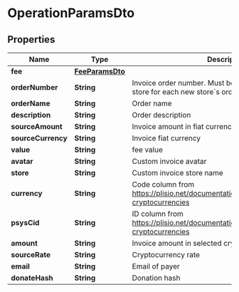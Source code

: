 # OperationParamsDto

## Properties
Name | Type | Description | Notes
------------ | ------------- | ------------- | -------------
**fee** | [**FeeParamsDto**](FeeParamsDto.md) |  |  [optional]
**orderNumber** | **String** | Invoice order number. Must be unique number in your store for each new store&#x60;s order!!! |  [optional]
**orderName** | **String** | Order name |  [optional]
**description** | **String** | Order description |  [optional]
**sourceAmount** | **String** | Invoice amount in fiat currency |  [optional]
**sourceCurrency** | **String** | Invoice fiat currency |  [optional]
**value** | **String** | fee value |  [optional]
**avatar** | **String** | Custom invoice avatar |  [optional]
**store** | **String** | Custom invoice store name |  [optional]
**currency** | **String** | Code column from https://plisio.net/documentation/appendices/supported-cryptocurrencies |  [optional]
**psysCid** | **String** | ID column from https://plisio.net/documentation/appendices/supported-cryptocurrencies |  [optional]
**amount** | **String** | Invoice amount in selected cryptocurrency |  [optional]
**sourceRate** | **String** | Cryptocurrency rate |  [optional]
**email** | **String** | Email of payer |  [optional]
**donateHash** | **String** | Donation hash |  [optional]
